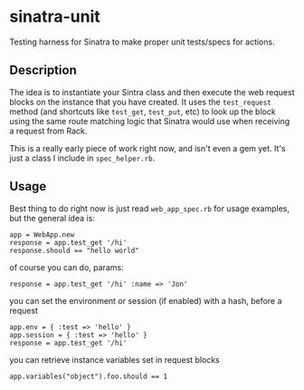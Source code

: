 sinatra-unit
============

Testing harness for Sinatra to make proper unit tests/specs for actions.

Description
-----------

The idea is to instantiate your Sintra class and then execute the web request blocks on the instance
that you have created. It uses the `test_request` method (and shortcuts like `test_get`, `test_put`, etc)
to look up the block using the same route matching logic that Sinatra would use when receiving a request
from Rack.

This is a really early piece of work right now, and isn't even a gem yet. It's just a class I include in
`spec_helper.rb`.

Usage
-----

Best thing to do right now is just read `web_app_spec.rb` for usage examples, but the general idea is:

    app = WebApp.new
    response = app.test_get '/hi'
    response.should == "hello world"

of course you can do, params:

    response = app.test_get '/hi' :name => 'Jon'

you can set the environment or session (if enabled) with a hash, before a request

    app.env = { :test => 'hello' }
    app.session = { :test => 'hello' }
    response = app.test_get '/hi'

you can retrieve instance variables set in request blocks

    app.variables("object").foo.should == 1
